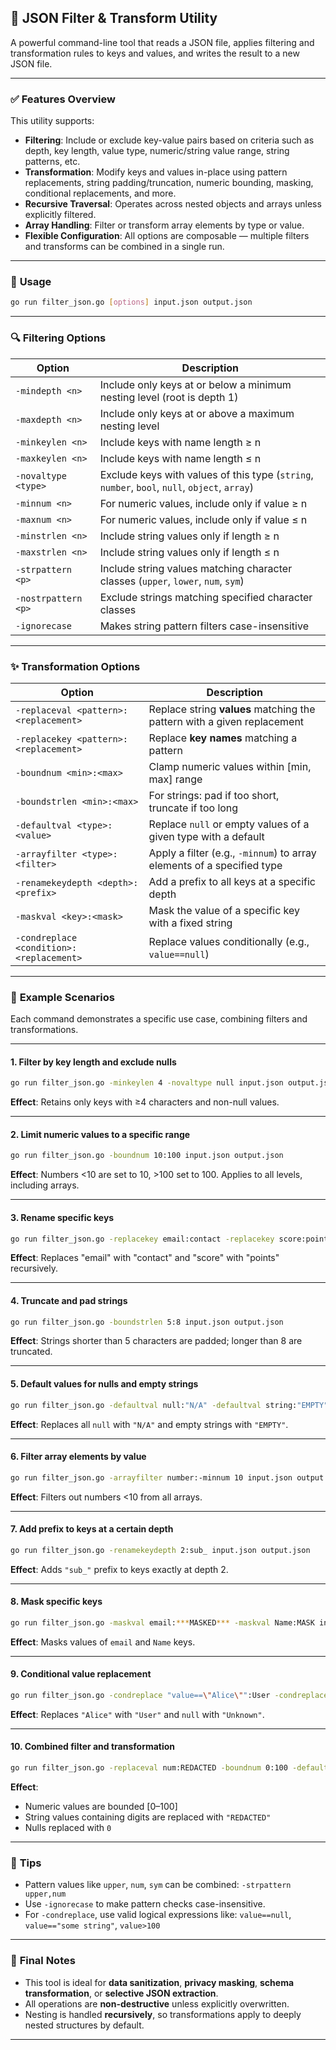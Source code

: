 ## 🔧 **JSON Filter & Transform Utility**

A powerful command-line tool that reads a JSON file, applies filtering and transformation rules to keys and values, and writes the result to a new JSON file.

---

### ✅ **Features Overview**

This utility supports:

* **Filtering**: Include or exclude key-value pairs based on criteria such as depth, key length, value type, numeric/string value range, string patterns, etc.
* **Transformation**: Modify keys and values in-place using pattern replacements, string padding/truncation, numeric bounding, masking, conditional replacements, and more.
* **Recursive Traversal**: Operates across nested objects and arrays unless explicitly filtered.
* **Array Handling**: Filter or transform array elements by type or value.
* **Flexible Configuration**: All options are composable — multiple filters and transforms can be combined in a single run.

---

### 📘 **Usage**

```bash
go run filter_json.go [options] input.json output.json
```

---

### 🔍 **Filtering Options**

| Option              | Description                                                                                   |
| ------------------- | --------------------------------------------------------------------------------------------- |
| `-mindepth <n>`     | Include only keys at or below a minimum nesting level (root is depth 1)                       |
| `-maxdepth <n>`     | Include only keys at or above a maximum nesting level                                         |
| `-minkeylen <n>`    | Include keys with name length ≥ n                                                             |
| `-maxkeylen <n>`    | Include keys with name length ≤ n                                                             |
| `-novaltype <type>` | Exclude keys with values of this type (`string`, `number`, `bool`, `null`, `object`, `array`) |
| `-minnum <n>`       | For numeric values, include only if value ≥ n                                                 |
| `-maxnum <n>`       | For numeric values, include only if value ≤ n                                                 |
| `-minstrlen <n>`    | Include string values only if length ≥ n                                                      |
| `-maxstrlen <n>`    | Include string values only if length ≤ n                                                      |
| `-strpattern <p>`   | Include string values matching character classes (`upper`, `lower`, `num`, `sym`)             |
| `-nostrpattern <p>` | Exclude strings matching specified character classes                                          |
| `-ignorecase`       | Makes string pattern filters case-insensitive                                                 |

---

### ✨ **Transformation Options**

| Option                                   | Description                                                             |
| ---------------------------------------- | ----------------------------------------------------------------------- |
| `-replaceval <pattern>:<replacement>`    | Replace string **values** matching the pattern with a given replacement |
| `-replacekey <pattern>:<replacement>`    | Replace **key names** matching a pattern                                |
| `-boundnum <min>:<max>`                  | Clamp numeric values within \[min, max] range                           |
| `-boundstrlen <min>:<max>`               | For strings: pad if too short, truncate if too long                     |
| `-defaultval <type>:<value>`             | Replace `null` or empty values of a given type with a default           |
| `-arrayfilter <type>:<filter>`           | Apply a filter (e.g., `-minnum`) to array elements of a specified type  |
| `-renamekeydepth <depth>:<prefix>`       | Add a prefix to all keys at a specific depth                            |
| `-maskval <key>:<mask>`                  | Mask the value of a specific key with a fixed string                    |
| `-condreplace <condition>:<replacement>` | Replace values conditionally (e.g., `value==null`)                      |

---

### 🧪 **Example Scenarios**

Each command demonstrates a specific use case, combining filters and transformations.

---

#### **1. Filter by key length and exclude nulls**

```bash
go run filter_json.go -minkeylen 4 -novaltype null input.json output.json
```

**Effect**: Retains only keys with ≥4 characters and non-null values.

---

#### **2. Limit numeric values to a specific range**

```bash
go run filter_json.go -boundnum 10:100 input.json output.json
```

**Effect**: Numbers <10 are set to 10, >100 set to 100. Applies to all levels, including arrays.

---

#### **3. Rename specific keys**

```bash
go run filter_json.go -replacekey email:contact -replacekey score:points input.json output.json
```

**Effect**: Replaces "email" with "contact" and "score" with "points" recursively.

---

#### **4. Truncate and pad strings**

```bash
go run filter_json.go -boundstrlen 5:8 input.json output.json
```

**Effect**: Strings shorter than 5 characters are padded; longer than 8 are truncated.

---

#### **5. Default values for nulls and empty strings**

```bash
go run filter_json.go -defaultval null:"N/A" -defaultval string:"EMPTY" input.json output.json
```

**Effect**: Replaces all `null` with `"N/A"` and empty strings with `"EMPTY"`.

---

#### **6. Filter array elements by value**

```bash
go run filter_json.go -arrayfilter number:-minnum 10 input.json output.json
```

**Effect**: Filters out numbers <10 from all arrays.

---

#### **7. Add prefix to keys at a certain depth**

```bash
go run filter_json.go -renamekeydepth 2:sub_ input.json output.json
```

**Effect**: Adds `"sub_"` prefix to keys exactly at depth 2.

---

#### **8. Mask specific keys**

```bash
go run filter_json.go -maskval email:***MASKED*** -maskval Name:MASK input.json output.json
```

**Effect**: Masks values of `email` and `Name` keys.

---

#### **9. Conditional value replacement**

```bash
go run filter_json.go -condreplace "value==\"Alice\"":User -condreplace "value==null":Unknown input.json output.json
```

**Effect**: Replaces `"Alice"` with `"User"` and `null` with `"Unknown"`.

---

#### **10. Combined filter and transformation**

```bash
go run filter_json.go -replaceval num:REDACTED -boundnum 0:100 -defaultval null:0 input.json output.json
```

**Effect**:

* Numeric values are bounded \[0–100]
* String values containing digits are replaced with `"REDACTED"`
* Nulls replaced with `0`

---

### 📝 **Tips**

* Pattern values like `upper`, `num`, `sym` can be combined:
  `-strpattern upper,num`
* Use `-ignorecase` to make pattern checks case-insensitive.
* For `-condreplace`, use valid logical expressions like:
  `value==null`, `value=="some string"`, `value>100`

---

### 🧩 **Final Notes**

* This tool is ideal for **data sanitization**, **privacy masking**, **schema transformation**, or **selective JSON extraction**.
* All operations are **non-destructive** unless explicitly overwritten.
* Nesting is handled **recursively**, so transformations apply to deeply nested structures by default.

---
